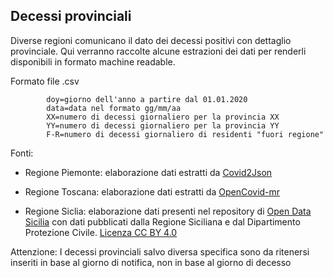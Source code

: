 ## Decessi provinciali

Diverse regioni comunicano il dato dei decessi positivi con dettaglio provinciale. Qui verranno raccolte alcune estrazioni dei dati per renderli disponibili in formato machine readable.

Formato file .csv

        
            doy=giorno dell'anno a partire dal 01.01.2020
            data=data nel formato gg/mm/aa 
            XX=numero di decessi giornaliero per la provincia XX
            YY=numero di decessi giornaliero per la provincia YY
            F-R=numero di decessi giornaliero di residenti "fuori regione"
        
Fonti:

- Regione Piemonte: elaborazione dati estratti da [Covid2Json](https://github.com/tohacknight/covid2json)

- Regione Toscana: elaborazione dati estratti da [OpenCovid-mr](https://github.com/opencovid-mr/scrapers/tree/master/working/toscana)

- Regione Siclia: elaborazione dati presenti nel repository di [Open Data Sicilia](https://github.com/opendatasicilia/COVID-19_Sicilia) con dati pubblicati dalla Regione Siciliana e dal Dipartimento Protezione Civile. [Licenza CC BY 4.0](https://creativecommons.org/licenses/by/4.0/deed.it)



Attenzione: I decessi provinciali salvo diversa specifica sono da ritenersi inseriti in base al giorno di notifica, non in base al giorno di decesso
